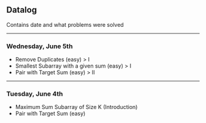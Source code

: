 ## Datalog

Contains date and what problems were solved


---

### Wednesday, June 5th

- Remove Duplicates (easy) > I
- Smallest Subarray with a given sum (easy) > I
- Pair with Target Sum (easy) > II

---

### Tuesday, June 4th

- Maximum Sum Subarray of Size K (Introduction)
- Pair with Target Sum (easy)
